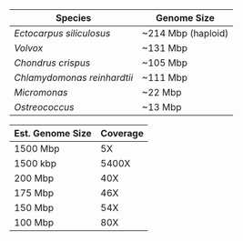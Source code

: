 Species | Genome Size
--------|------------
*Ectocarpus siliculosus* | ~214 Mbp (haploid)
*Volvox* | ~131 Mbp
*Chondrus crispus* | ~105 Mbp
*Chlamydomonas reinhardtii* | ~111 Mbp
*Micromonas* | ~22 Mbp
*Ostreococcus* | ~13 Mbp

Est. Genome Size | Coverage
-----------------|---------
1500 Mbp | 5X
1500 kbp | 5400X
200 Mbp | 40X
175 Mbp | 46X
150 Mbp | 54X
100 Mbp | 80X
